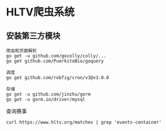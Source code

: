# HLTV爬虫系统

## 安装第三方模块
```
爬虫和页面解析
go get -u github.com/gocolly/colly/...
go get github.com/PuerkitoBio/goquery

调度 
go get github.com/robfig/cron/v3@v3.0.0

存储
go get -u github.com/jinzhu/gorm
go get -u gorm.io/driver/mysql
```

查询赛事
```
curl https://www.hltv.org/matches | grep 'events-container'

```





